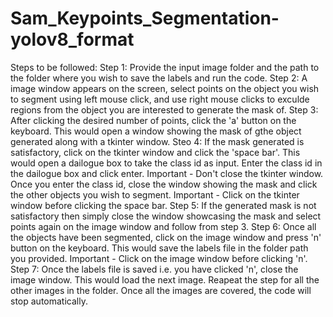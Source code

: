 # Sam_Keypoints_Segmentation-yolov8_format

Steps to be followed:
Step 1: Provide the input image folder and the path to the folder where you wish to save the labels and run the code.
Step 2: A image window appears on the screen, select points on the object you wish to segment using left mouse click, and use right mouse clicks to exculde regions from the object you are interested to generate the mask of.
Step 3: After clicking the desired number of points, click the 'a' button on the keyboard. This would open a window showing the mask of gthe object generated along with a tkinter window.
Steo 4: If the mask generated is satisfactory, click on the tkinter window and click the 'space bar'. This would open a dailogue box to take the class id as input. Enter the class id in the dailogue box and click enter. Important - Don't close the tkinter window. Once you enter the class id, close the window showing the mask and click the other objects you wish to segment. Important - Click on the tkinter window before clicking the space bar.
Step 5: If the generated mask is not satisfactory then simply close the window showcasing the mask and select points again on the image window and follow from step 3.
Step 6: Once all the objects have been segmented, click on the image window and press 'n' button on the keyboard. This would save the labels file in the folder path you provided. Important - Click on the image window before clicking 'n'.
Step 7: Once the labels file is saved i.e. you have clicked 'n', close the image window. This would load the next image. Reapeat the step for all the other images in the folder. Once all the images are covered, the code will stop automatically.
